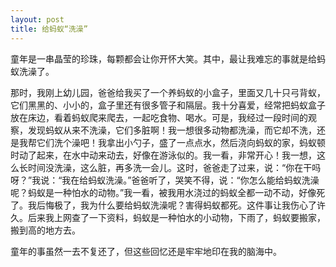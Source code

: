 ```yaml
---
layout: post
title: 给蚂蚁“洗澡”
---
```



童年是一串晶莹的珍珠，每颗都会让你开怀大笑。其中，最让我难忘的事就是给蚂蚁洗澡了。

那时，我刚上幼儿园，爸爸给我买了一个养蚂蚁的小盒子，里面又几十只弓背蚁，它们黑黑的、小小的，盒子里还有很多管子和隔层。我十分喜爱，经常把蚂蚁盒子放在床边，看着蚂蚁爬来爬去，一起吃食物、喝水。可是，我经过一段时间的观察，发现蚂蚁从来不洗澡，它们多脏啊！我一想很多动物都洗澡，而它却不洗，还是我帮它们洗个澡吧！我拿出小勺子，盛了一点点水，然后浇向蚂蚁的家，蚂蚁顿时动了起来，在水中动来动去，好像在游泳似的。我一看，非常开心！我一想，这么长时间没洗澡，这么脏，再多洗一会儿。这时，爸爸走了过来，说：“你在干吗呀？”我说：“我在给蚂蚁洗澡。”爸爸听了，哭笑不得，说：“你怎么能给蚂蚁洗澡呢？蚂蚁是一种怕水的动物。”我一看，被我用水浇过的蚂蚁全都一动不动，好像死了。我后悔极了，我为什么要给蚂蚁洗澡呢？害得蚂蚁都死。这件事让我伤心了许久。后来我上网查了一下资料，蚂蚁是一种怕水的小动物，下雨了，蚂蚁要搬家，搬到高的地方去。

童年的事虽然一去不复还了，但这些回忆还是牢牢地印在我的脑海中。
